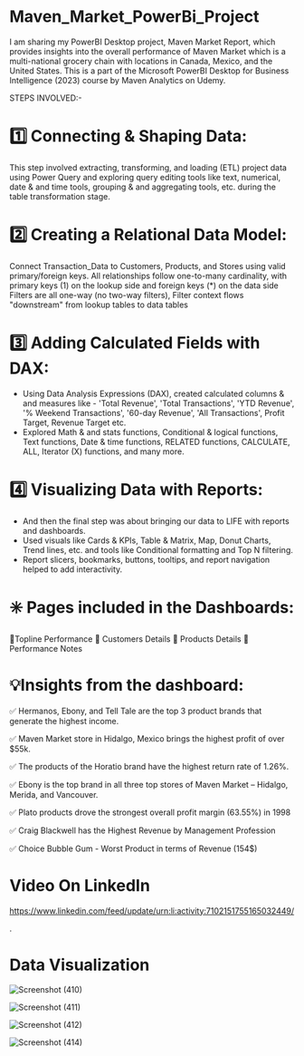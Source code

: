 # Maven_Market_PowerBi_Project

I am sharing my PowerBI Desktop project, Maven Market Report, which provides insights into the overall performance of Maven Market which is a multi-national grocery chain with locations in Canada, Mexico, and the United States. This is a part of the Microsoft PowerBI Desktop for Business Intelligence (2023) course by Maven Analytics on Udemy. 


STEPS INVOLVED:-

# 1️⃣ Connecting & Shaping Data:
This step involved extracting, transforming, and loading (ETL) project data using Power Query and exploring query editing tools like text, numerical, date & and time tools, grouping & and aggregating tools, etc. during the table transformation stage.


# 2️⃣ Creating a Relational Data Model:
Connect Transaction_Data to Customers, Products, and Stores using valid primary/foreign keys. 
All relationships follow one-to-many cardinality, with primary keys (1) on the lookup side and foreign keys (*) on the data side
Filters are all one-way (no two-way filters), Filter context flows "downstream" from lookup tables to data tables


# 3️⃣ Adding Calculated Fields with DAX:

- Using Data Analysis Expressions (DAX), created calculated columns & and measures like - 'Total Revenue', 'Total Transactions', 'YTD Revenue', '% Weekend Transactions', '60-day Revenue', 'All Transactions', Profit Target, Revenue Target etc.
- Explored Math & and stats functions, Conditional & logical functions, Text functions, Date & time functions, RELATED functions, CALCULATE, ALL, Iterator (X) functions, and many more.


# 4️⃣ Visualizing Data with Reports:

- And then the final step was about bringing our data to LIFE with reports and dashboards.
- Used visuals like Cards & KPIs, Table & Matrix, Map, Donut Charts, Trend lines, etc. and tools like Conditional formatting and Top N filtering.
- Report slicers, bookmarks, buttons, tooltips, and report navigation helped to add interactivity.


# ✳️ Pages included in the Dashboards:
📄Topline Performance
📄 Customers Details
📄 Products Details
📄 Performance Notes


# 💡Insights from the dashboard:

✅ Hermanos, Ebony, and Tell Tale are the top 3 product brands that generate the highest income.

✅ Maven Market store in Hidalgo, Mexico brings the highest profit of over $55k.

✅ The products of the Horatio brand have the highest return rate of 1.26%.

✅ Ebony is the top brand in all three top stores of Maven Market – Hidalgo, Merida, and Vancouver.

✅ Plato products drove the strongest overall profit margin (63.55%) in 1998 

✅ Craig Blackwell has the Highest Revenue by Management Profession

✅ Choice Bubble Gum - Worst Product in terms of Revenue (154$)


# Video On LinkedIn
https://www.linkedin.com/feed/update/urn:li:activity:7102151755165032449/


.



# Data Visualization



![Screenshot (410)](https://github.com/Inderpanda/Maven_Market_PowerBi_Project/assets/138003751/e76d5766-41b1-42bd-b4fd-9d7f78958c46)

![Screenshot (411)](https://github.com/Inderpanda/Maven_Market_PowerBi_Project/assets/138003751/a54e415d-00a7-4fcf-9dba-f2d9fa78f7e5)

![Screenshot (412)](https://github.com/Inderpanda/Maven_Market_PowerBi_Project/assets/138003751/08bb754b-0c25-4fc5-8dc8-e7010e8afa8f)

![Screenshot (414)](https://github.com/Inderpanda/Maven_Market_PowerBi_Project/assets/138003751/e0e72153-c246-4dc8-a1d9-4a64974fe9a2)



















 

